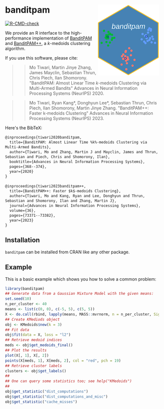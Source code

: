 # banditpam <img src="man/figures/logo.png" align="right" />

<!-- badges: start -->
[![R-CMD-check](https://github.com/motiwari/BanditPAM/actions/workflows/R-CMD-check.yaml/badge.svg)](https://github.com/motiwari/BanditPAM/actions/workflows/R-CMD-check.yaml)
<!-- badges: end -->

We provide an R interface to the high-performance implementation of
[BanditPAM](https://proceedings.neurips.cc/paper/2020/file/73b817090081cef1bca77232f4532c5d-Paper.pdf) and [BanditPAM++](https://proceedings.neurips.cc/paper_files/paper/2023/file/e885e5bc6e13b9dd8f80bc5482b1fa2f-Paper-Conference.pdf),
a $k$-medoids clustering algorithm.

If you use this software, please cite:

>>Mo Tiwari, Martin Jinye Zhang, James Mayclin, Sebastian Thrun, Chris Piech, Ilan Shomorony. "BanditPAM: Almost Linear Time *k*-medoids Clustering via Multi-Armed Bandits" Advances in Neural Information Processing Systems (NeurIPS) 2020.

>>Mo Tiwari, Ryan Kang*, Donghyun Lee*, Sebastian Thrun, Chris Piech, Ilan Shomorony, Martin Jinye Zhang. "BanditPAM++: Faster k-medoids Clustering" Advances in Neural Information Processing Systems (NeurIPS) 2023.

Here's the BibTeX:
```
@inproceedings{tiwari2020banditpam,
  title={BanditPAM: Almost Linear Time %k%-medoids Clustering via Multi-Armed Bandits},
  author={Tiwari, Mo and Zhang, Martin J and Mayclin, James and Thrun, Sebastian and Piech, Chris and Shomorony, Ilan},
  booktitle={Advances in Neural Information Processing Systems},
  pages={368--374},
  year={2020}
}

@inproceedings{tiwari2023banditpam++,
  title={BanditPAM++: Faster $k$-medoids Clustering},
  author={Tiwari, Mo and Kang, Ryan and Lee, Donghyun and Thrun, Sebastian and Shomorony, Ilan and Zhang, Martin J},
  journal={Advances in Neural Information Processing Systems},
  volume={36},
  pages={73371--73382},
  year={2023}
}
```

## Installation

`banditpam` can be installed from CRAN like any other package. 

## Example

This is a basic example which shows you how to solve a common problem:

``` r
library(banditpam)
## Generate data from a Gaussian Mixture Model with the given means:
set.seed(10)
n_per_cluster <- 40
means <- list(c(0, 0), c(-5, 5), c(5, 5))
X <- do.call(rbind, lapply(means, MASS::mvrnorm, n = n_per_cluster, Sigma = diag(2)))
## Create KMediods object
obj <- KMedoids$new(k = 3)
## Fit data
obj$fit(data = X, loss = "l2")
## Retrieve medoid indices
meds <- obj$get_medoids_final()
## Plot the results
plot(X[, 1], X[, 2])
points(X[meds, 1], X[meds, 2], col = "red", pch = 19)
## Retrieve cluster labels
clusters <- obj$get_labels()
##
## One can query some statistics too; see help("KMedoids")
##
obj$get_statistic("dist_computations")
obj$get_statistic("dist_computations_and_misc")
obj$get_statistic("cache_misses")

```

